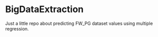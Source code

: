 # BigDataExtraction
Just a little repo about predicting FW_PG dataset values using multiple regression.
